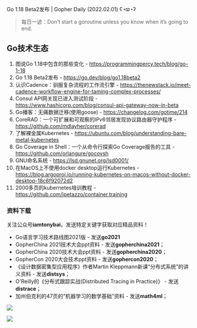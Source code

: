 Go 1.18 Beta2发布 | Gopher Daily (2022.02.01) ʕ◔ϖ◔ʔ

>每日一谚：Don’t start a goroutine unless you know when it’s going to end.

## Go技术生态

1. 图说Go 1.18中包含的那些变化 - https://programmingpercy.tech/blog/go-1-18
2. Go 1.18 Beta2发布 - https://go.dev/blog/go1.18beta2
3. 认识Cadence：驯服复杂流程的工作流引擎 - https://thenewstack.io/meet-cadence-workflow-engine-for-taming-complex-processes/
4. Consul API网关现已进入测试阶段 - https://www.hashicorp.com/blog/consul-api-gateway-now-in-beta
5. Go播客：无痛数据迁移(使用goose) - https://changelog.com/gotime/214
6. CoreRAD：一个可扩展和可观察的IPv6邻居发现协议路由器守护程序 - https://github.com/mdlayher/corerad
7. 了解裸金属Kubernetes - https://ubuntu.com/blog/understanding-bare-metal-kubernetes
8. Go Coverage in Shell：一个从命令行探索Go Coverage报告的工具 - https://github.com/orlangure/gocovsh
9. GNU命名系统 - https://lsd.gnunet.org/lsd0001/
10. 在MacOS上不使用docker desktop运行Kubernetes -  https://blog.argoproj.io/running-kubernetes-on-macos-without-docker-desktop-18c6f92072d2
11. 2000多页的kubernetes培训教程 - https://github.com/jpetazzo/container.training

### 资料下载

关注公众号**iamtonybai**，发送特定关键字获取对应精品资料！

* Go语言学习技术路线图2021版 - 发送**go2021**
* GopherChina 2021技术大会ppt资料 - 发送**gopherchina2021**；
* GopherChina 2020技术大会ppt资料 - 发送**gopherchina2020**；
* GopherCon 2020大会技术ppt资料 - 发送**gophercon2020**；
* 《设计数据密集型应用程序》作者Martin Kleppmann新课“分布式系统”的讲义资料 - 发送**distsys**；
* O'Reilly的《分布式跟踪实战(Distributed Tracing in Practice)》 - 发送**distrace**；
* 加州伯克利的47页的“机器学习的数学基础”资料 - 发送**math4ml**；

![](https://mmbiz.qpic.cn/mmbiz_png/cH6WzfQ94mb54jsFJZ3Knmz8obUsf3PBShthmdSw5E01TcYmUReGkj0BWpxHak1HlnlzHvLmKax53YSGr7aNlA/0?wx_fmt=png)

![](https://mmbiz.qpic.cn/mmbiz_png/cH6WzfQ94mb54jsFJZ3Knmz8obUsf3PBrSoqeMvoWCticN2cpU64fJ0FYQdXJhP7ia7WRh8628uOAsQYeE2NibRRw/0?wx_fmt=png)

